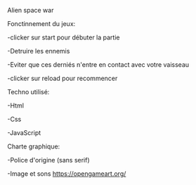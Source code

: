 Alien space war

Fonctinnement du jeux:

-clicker sur start pour débuter la partie

-Detruire les ennemis

-Eviter que ces derniés n'entre en contact avec votre vaisseau

-clicker sur reload pour recommencer

Techno utilisé:

-Html

-Css

-JavaScript

Charte graphique:

-Police d'origine (sans serif)

-Image et sons https://opengameart.org/
